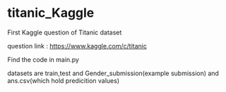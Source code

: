 # titanic_Kaggle
First Kaggle question of Titanic dataset

question link : https://www.kaggle.com/c/titanic

Find the code in main.py

datasets are train,test and Gender_submission(example submission) and ans.csv(which hold predicition values)

